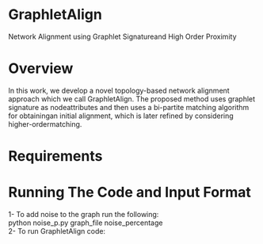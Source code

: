 # GraphletAlign
Network Alignment using Graphlet Signatureand High Order Proximity

# Overview
In this work, we develop a novel topology-based network alignment approach which we call GraphletAlign.  The  proposed  method  uses  graphlet  signature  as  nodeattributes and then uses a bi-partite matching algorithm for obtainingan initial alignment, which is later refined by considering higher-ordermatching.

# Requirements

# Running The Code and Input Format 
1- To add noise to the graph run the following: <br />
python noise_p.py graph_file noise_percentage <br />
2- To run GraphletAlign code:<br />
